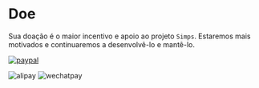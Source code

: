 # Doe

Sua doação é o maior incentivo e apoio ao projeto `Simps`. Estaremos mais motivados e continuaremos a desenvolvê-lo e mantê-lo.

[![paypal](https://cdn.jsdelivr.net/gh/sy-records/staticfile@master/images/202005/paypal-donate-button.png)](https://paypal.me/lufeidot)

![alipay](https://cdn.jsdelivr.net/gh/sy-records/staticfile/images/alipay.jpg ':size=362x562')
![wechatpay](https://cdn.jsdelivr.net/gh/sy-records/staticfile/images/wechatpay.png ':size=autox562')
